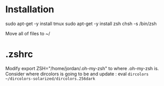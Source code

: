 # Installation
sudo apt-get -y install tmux
sudo apt-get -y install zsh
chsh -s /bin/zsh

Move all of files to ~/

# .zshrc
Modify export ZSH="/home/jordan/.oh-my-zsh" to where .oh-my-zsh is.
Consider where dircolors is going to be and update : eval `dircolors ~/dircolors-solarized/dircolors.256dark`
